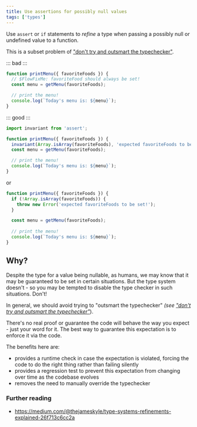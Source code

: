 ```yaml
---
title: Use assertions for possibly null values
tags: ['types']
---
```


Use `assert` or `if` statements to _refine_ a type when passing a possibly null
or undefined value to a function.

This is a subset problem of ["don't try and outsmart the typechecker"](/dont-outsmart-typechecker/).

::: bad :::

```jsx
function printMenu({ favoriteFoods }) {
  // $FlowFixMe: favoriteFood should always be set!
  const menu = getMenu(favoriteFoods);

  // print the menu!
  console.log(`Today's menu is: ${menu}`);
}
```

::: good :::

```jsx
import invariant from 'assert';

function printMenu({ favoriteFoods }) {
  invariant(Array.isArray(favoriteFoods), 'expected favoriteFoods to be set!');
  const menu = getMenu(favoriteFoods);

  // print the menu!
  console.log(`Today's menu is: ${menu}`);
}
```

or

```js
function printMenu({ favoriteFoods }) {
  if (!Array.isArray(favoriteFoods)) {
    throw new Error('expected favoriteFoods to be set!');
  }

  const menu = getMenu(favoriteFoods);
  
  // print the menu!
  console.log(`Today's menu is: ${menu}`);
}
```

## Why?

Despite the type for a value being nullable, as humans, we may know that it may
be guaranteed to be set in certain situations. But the type system doesn't - so
you may be tempted to disable the type checker in such situations. Don't!

In general, we should avoid trying to "outsmart the typechecker" _(see
["don't try and outsmart the typechecker"](/dont-outsmart-typechecker/)_).

There's no real proof or guarantee the code will behave the way you expect - just
your word for it. The best way to guarantee this expectation is to enforce it via
the code.

The benefits here are:

- provides a runtime check in case the expectation is violated, forcing the code
  to do the right thing rather than failing silently
- provides a regression test to prevent this expectation from changing over time
  as the codebase evolves
- removes the need to manually override the typechecker

### Further reading

- <https://medium.com/@thejameskyle/type-systems-refinements-explained-26f713c6cc2a>
